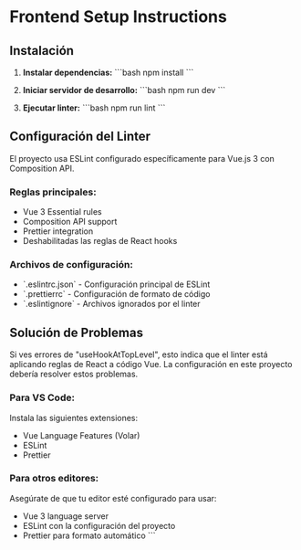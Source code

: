 # Frontend Setup Instructions

## Instalación

1. **Instalar dependencias:**
   \`\`\`bash
   npm install
   \`\`\`

2. **Iniciar servidor de desarrollo:**
   \`\`\`bash
   npm run dev
   \`\`\`

3. **Ejecutar linter:**
   \`\`\`bash
   npm run lint
   \`\`\`

## Configuración del Linter

El proyecto usa ESLint configurado específicamente para Vue.js 3 con Composition API. 

### Reglas principales:
- Vue 3 Essential rules
- Composition API support
- Prettier integration
- Deshabilitadas las reglas de React hooks

### Archivos de configuración:
- \`.eslintrc.json\` - Configuración principal de ESLint
- \`.prettierrc\` - Configuración de formato de código
- \`.eslintignore\` - Archivos ignorados por el linter

## Solución de Problemas

Si ves errores de "useHookAtTopLevel", esto indica que el linter está aplicando reglas de React a código Vue. La configuración en este proyecto debería resolver estos problemas.

### Para VS Code:
Instala las siguientes extensiones:
- Vue Language Features (Volar)
- ESLint
- Prettier

### Para otros editores:
Asegúrate de que tu editor esté configurado para usar:
- Vue 3 language server
- ESLint con la configuración del proyecto
- Prettier para formato automático
\`\`\`
